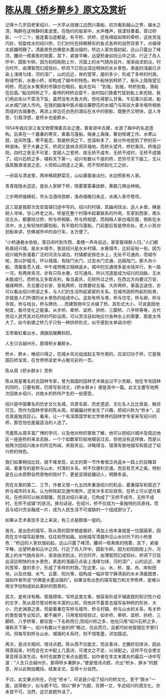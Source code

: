 # [陈从周《桥乡醉乡》原文及赏析](https://www.vrrw.net/wx/8775.html)

记得十几岁回老家绍兴，一大早从钱塘江边西兴乘船，初次看到越山之秀，越水之清，陶醉在这明静的柔波里。在隐约的层翠中，水声橹声，摇漾轻奏着。穿过桥影，一个二个，接连着沿途都是，有平桥、拱桥，还有绵延如带的牵桥，这些灵珑巧妙，轻盈枕水的绍兴桥，它们衬托在转眼移形的各式各样的自然背景下，点缀得太妩媚明静了。清晨景色仿佛是水墨淡描的，桥边人家炊烟初起，远山只露出了峰顶，腰间一绺素练的晓雾，其下，紧接平畴，远望桥身如同云中之洞，行近了舟入环中，圆影乍碎。因为初阳刚刚上升，河面上的水气随舟自升，渐渐由浓到淡，时合时开，由薄絮而幻成轻纱。桥洞下已现出深远明快的水乡景色，素底的浅画已点染上浅绛匀绿，河的深广，山的远近，岸的宽窄，屋的多少，形成了多样的村居。粉墙竹影，水巷小桥，却构成了越中的特色。晌午船快到柯桥了，船头上隐隐望见柯桥，而这水乡繁荣的市镇亦在眼前。船夫在叫：“到哉，到哉，柯桥到哉，落船在后面。”船泊柯桥之下，香喷的柯桥豆腐干，由村姑们挽着竹篮到船上来兜销，我们用此佐以干菜汤下饭，虽然没有大鱼大肉，但吃得那么甘香。午后乘兴前进，船从水城门驶入市内。在我的脑海中那点缀古藤野花的水城门与斑驳大善寺塔所相依而成的古城春色，再添上岸边花白色的酒坛在水中的倒影，既整齐又明快，逗人寻思，引我浮想，是桥乡也是醉乡。



1954年我应浙江省文物管理委员会之邀，普查浙中古建，水游了越中的名迹遗构。后来在一个暮春的寒天，乘着乌篷船，缩身上禹陵，筹划修建工作。水寒山寂，逆风吹篷，寒不能忍，暂避桥洞之下，觉温和多了，我分外地尝到了桥的另一种滋味。至于大暑之天，桥洞又是纳凉洞天福地，而桥头望月，桥栏乘风，桥堍迎阳，四时之景无不可爱，宜越人之爱桥，故无桥不成市，无桥不成村，无桥不成镇了。绍兴石桥之多，堪称天下第一。绍兴有数以千座的桥，恐穷尽天下画工，无以描其飘渺凌波之态，人但知山阴道上之美，而不知桥起化工之妙。

一舟容与清波里，两岸稀疏野菜花，山似黛眉谁淡扫，水边照影有人家。

青青隐隐水迢迢，是处人家柳下桥，晓雾蒙蒙春欲醉，黄鹂几啭出林梢。

三步两桥接肆前，市头沽酒待尝鲜，渔舟唱晚归来近，水阁人家尽卷帘。

这三首是我那次去安昌镇归途中写的。绍兴的村镇，其幽闲恬淡，适人乡居，确是耐人寻味，甘心终老之处。桥是在整个村镇中起着联系的作用，东家到西家，南头往北头，都要经过桥，桥与桥相联，桥与桥相望，而相隔人家白墙灰屋，倒影在水流中，水上有轻快的脚划船，有平稳的乌篷船，门前屋后皆是停舟处，老人小孩对划船来讲，仿佛城市中的自行车，太方便了。

“小桥通巷水依依，落日闲吟到市西，柔橹一声舟自远，家家载得醉人归。”人们都称美绍兴城，是水乡城市，我说绍兴是水乡村镇，水巷城市，比较妥帖一些。因为绍兴城外弥漫着广泛的河流与湖泊，村镇都安排在水上，无处不可通舟，而城市呢，周以护城河，环以城墙，有陆门水门，过去水门交通，远超陆门，那大舟小船，清晨鱼贯入城，中午或傍晚又相继返乡。城中的交通很多是水陆并行，有一路一河，有两岸夹河，亦有只存水巷，仅可通舟。所以河道是成为绍兴的动脉，无水未能成行。而桥名又多取吉利，每当喜庆，花轿所过之桥，在西北方向要过万安、福禄两桥，东北要过长安、宣祐两桥，往南要经五福、大庆两桥，事虽近迷信，亦可以看出绍兴桥梁之多，与人们的生活所起紧密的关系。在城市因桥所起的街景，亦就是人们所谓的水乡景色的组成中心。这些有桥与塔，桥与住宅，桥与廊，桥与寺观，桥与戏台，桥与牌坊……而建筑物中又点缀了桥。其形式大小，可说是因地制宜，极尽变化之能事。从步桥、牵桥、梁桥、拱桥、三脚桥、八字桥等等，古代劳动人民凭其对石桥的巧妙运用，可以灵活自如地应付各种水上的需要，那是太伟大了。如今新建之桥几乎只有一种拱桥形式，似乎感到太单调点吧!

玉带垂虹看出水，酒旗招展舞斜阳，

人生只合越州乐，那得桥乡兼醉乡。

桥乡、醉乡，唯绍兴得之，在城乡风光组成起主导作用的，应该归功于桥，它是我国石桥宝库，在世界桥梁史中占极光彩的一页。

陈从周《桥乡醉乡》赏析

陈从周是著名的古园林专家，曾为我国的园林艺术做出过不少贡献。他在专攻园林的同时，只要有暇，仍常写些诗文，《桥乡醉乡》便是其中一篇。此文主要写他两次回故乡绍兴，对故乡的桥所产生的一些感受。

绍兴是中国著名的历史文化名城，风景名胜、历史遗迹、文化名人比比皆是，触目可见。而作为园林学家的陈从周，却偏偏对桥发生了兴趣，把绍兴称为“桥乡”，这也真是独具匠心。看来，让一个有深厚国学和文学修养的园林学专家来写绍兴的桥，那恐怕也是最适当的人选了。

凭着陈从周丰富广博的学问，以及他对桥的掌故了解，他可以把绍兴城中及周边地区一座座桥的来龙去脉，一个个如数家珍般地细说过去，但他没有这样做，而是以他两次回绍兴故乡的所见所闻，夹叙夹议，详略得当、错落有致地描写和叙述了绍兴桥的特色。

我们如果稍加比较，就不难发现，此文的第一节作者借泛舟返乡一路上的目睹耳闻，着重写的是桥与山水、村落的关系。桥不仅便利交通，而且有艺术之美。特别是在山水原野自然景物的陪衬下，更是显得妩媚动人，明静多姿。

而在文章的第二、三节，作者又借一九五四年重游绍兴的机会，着重描写和叙述了桥与城市的关系。认为桥除起交通作用外，还有许多实际效用，在桥上可以望月乘风，在桥洞可以纳凉取暖，而且对绍兴来说，已构成了“无桥不成市，无桥不成村，无桥不成镇”的状况。换句话说，在绍兴，桥不仅成为一条独特的风景线，而且与绍兴完全融成一片，成为人民生活不可或缺的一个组成部分了。

如果从艺术表现手法上来说，有三点是颇值一提的。

首先，是出色的描写。陈从周的国学根底极好，再加上他本身就是一位国画家，因而在文中描写起景物，往往宛然如画。如他描写清晨所见山水衬托下的小桥景色：“桥边的人家炊烟初起，远山只露了峰顶，腰间一绺素练的晓雾，其下，紧接平畴，远望桥身如云中之洞，行近了舟入环中，圆影乍碎。因为初阳刚刚上升，河面上的水气随舟自升，渐渐由浓到淡，时合时开，由薄絮而幻成轻纱。桥洞下已现出深远明快的水乡景色，素底的浅画已点染上浅绛匀绿，河的深广，山的远近，岸的宽窄，屋的多少，形成了多样的村居。”在这里，山、水、桥、屋、舟、岸和田地，以及炊烟、水气、云雾、阳光等，组构成一幅非常宁静清丽的水乡清晨图景，诚如作者所说“仿佛是水墨淡描的”。如果没有出色的描写能力和文学修养，是难以用文字绘制成如此美妙的图景的。

其次，是有详有略，穿插得体。写桥这类文章，很容易形成平铺直叙的知识性介绍的文字，陈从周尽管对桥有丰富的认知，但他并不着意去描写各种桥的形状、大小、历史渊源之类，而是着重在写桥与城市、桥与村镇、桥与山水的关系，有关桥的类型或专业知识，都不展开，只用笔轻轻掠过，如步桥、牵桥、梁桥、拱桥、三脚桥、八字桥等，都仅提一下名称而已;而绍兴桥之多，他也只用“绍兴石桥之多，堪称天下第一。绍兴有数以千座的桥”略过，仅此而已，且都巧妙地穿插在字里行间。但每写到桥与山水、城镇的关系时，则不惜笔墨，详加描述。

再次，是诗文相间，借诗点题。陈从周不仅能文，而且善诗，尤雅好旧体诗，因此得意起来，时而会在文中配上几首诗，可谓文之不足，以诗配之。这样不仅会使文章显得活泼生动，有时也就靠它来点出题意。如作者在本文末尾处的最后一诗中写道：“人生只合越州乐，那得桥乡兼醉乡。”便是借诗点题，点出“桥乡、醉乡”的题意，并以此稍加概括，结束全文，显得十分自然。

不过，此文重点所在，仍在“桥乡”，可说是介绍了绍兴的桥文化，至于“醉乡”一面，说得极少，似与题不切。倘以“醉乡”为题，另撰一文，专述绍兴的酒文化，亦未尝不可。当然，这已是题外话了。

